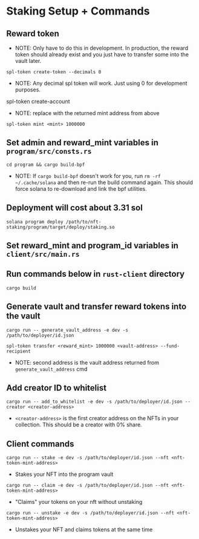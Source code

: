 # Staking Setup + Commands

## Reward token

- NOTE: Only have to do this in development. In production, the reward token should already exist and you just have to transfer some into the vault later.

`spl-token create-token --decimals 0`

- NOTE: Any decimal spl token will work. Just using 0 for development purposes.

spl-token create-account <mint>

- NOTE: replace <mint> with the returned mint address from above

`spl-token mint <mint> 1000000`

## Set admin and reward_mint variables in `program/src/consts.rs`

`cd program && cargo build-bpf`

- NOTE: If `cargo build-bpf` doesn't work for you, run `rm -rf ~/.cache/solana` and then re-run the build command again. This should force solana to re-download and link the bpf utilities.

## Deployment will cost about 3.31 sol

`solana program deploy /path/to/nft-staking/program/target/deploy/staking.so`

## Set reward_mint and program_id variables in `client/src/main.rs`

## Run commands below in `rust-client` directory

`cargo build`

## Generate vault and transfer reward tokens into the vault

`cargo run -- generate_vault_address -e dev -s /path/to/deployer/id.json`

`spl-token transfer <reward_mint> 1000000 <vault-address> --fund-recipient`

- NOTE: second address is the vault address returned from `generate_vault_address` cmd

## Add creator ID to whitelist

`cargo run -- add_to_whitelist -e dev -s /path/to/deployer/id.json --creator <creator-address>`

- `<creator-address>` is the first creator address on the NFTs in your collection. This should be a creator with 0% share.

## Client commands

`cargo run -- stake -e dev -s /path/to/deployer/id.json --nft <nft-token-mint-address>`

- Stakes your NFT into the program vault

`cargo run -- claim -e dev -s /path/to/deployer/id.json --nft <nft-token-mint-address>`

- "Claims" your tokens on your nft without unstaking

`cargo run -- unstake -e dev -s /path/to/deployer/id.json --nft <nft-token-mint-address>`

- Unstakes your NFT and claims tokens at the same time